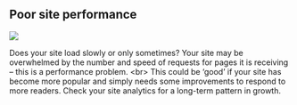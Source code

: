 
## Poor site performance

![](recap.png)

Does your site load slowly or only sometimes? Your site may be overwhelmed by the number and speed of requests for pages it is receiving – this is a performance problem.
&lt;br&gt;
This could be ‘good’ if your site has become more popular and simply needs some improvements to respond to more readers. Check your site analytics for a long-term pattern in growth.
